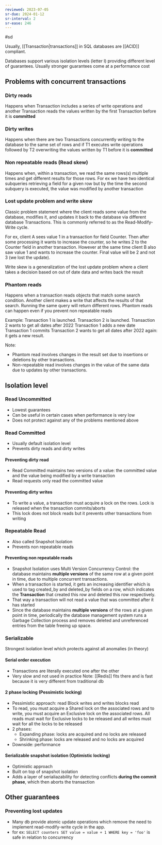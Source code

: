 ```yaml
---
reviewed: 2023-07-05
sr-due: 2024-01-12
sr-interval: 2
sr-ease: 246
---
```


#sd

Usually, [[Transaction|transactions]] in SQL databases are [[ACID]] compliant.

Databases support various isolation levels (letter I) providing different level of guarantees.
Usually stronger guarantees come at a performance cost

## Problems with concurrent transactions

### Dirty reads

Happens when Transaction includes a series of write operations and another Transaction reads the values written by the first Transaction before it is **committed**

### Dirty writes

Happens when there are two Transactions concurrently writing to the database to the same set of rows and if T1 executes write operations followed by T2 overwriting the values written by T1 before it is **committed**

### Non repeatable reads (Read skew)

Happens when, within a transaction, we read the same rows(s) multiple times and get different results for those rows.
For ex we have two identical subqueries retrieving a field for a given row but by the time the second subquery is executed, the value was modified by another transaction

### Lost update problem and write skew

Classic problem statement where the client reads some value from the database, modifies it, and updates it back to the database via different database Transactions. This is commonly referred to as the Read-Modify-Write cycle.

For ex, client A sees value 1 in a transaction for field Counter. Then after some processing it wants to increase the counter, so he writes 2 to the Counter field in another transaction.
However at the same time client B also saw value 1 and wants to increase the counter. Final value will be 2 and not 3 (we lost the update).

Write skew is a generalization of the lost update problem where a client takes a decision based on out of date data and writes back the result

### Phantom reads

Happens when a transaction reads objects that match some search condition. Another client
makes a write that affects the results of that search. Running the same query will return different rows.
Phantom reads can happen even if you prevent non repeatable reads

Example:
Transaction 1 is launched.
Transaction 2 is launched.
Transaction 2 wants to get all dates after 2022
Transaction 1 adds a new date
Transaction 1 commits
Transaction 2 wants to get all dates after 2022 again: it gets a new result.

Note:

- Phantom read involves changes in the result set due to insertions or deletions by other transactions.
- Non-repeatable read involves changes in the value of the same data due to updates by other transactions.

## Isolation level

### Read Uncommitted

- Lowest guarantees
- Can be useful in certain cases when performance is very low
- Does not protect against any of the problems mentioned above

### Read Committed

- Usually default isolation level
- Prevents dirty reads and dirty writes

#### Preventing dirty read

- Read Committed maintains two versions of a value: the committed value and the value being modified by a write transaction
- Read requests only read the committed value

#### Preventing dirty writes

- To write a value, a transaction must acquire a lock on the rows. Lock is released when the transaction commits/aborts
- This lock does not block reads but it prevents other transactions from writing

### Repeatable Read

- Also called Snapshot Isolation
- Prevents non repeatable reads

#### Preventing non repeatable reads

- Snapshot Isolation uses Multi Version Concurrency Control: the database maintains **multiple versions** of the same row at a given point in time, due to multiple concurrent transactions.
- When a transaction is started, it gets an increasing identifier which is used to tag created_by and deleted_by fields on a row, which indicates the **Transaction** that created this row and deleted this row respectively.
- That way a transaction will not read a value that was committed after it has started
- Since the database maintains **multiple versions** of the rows at a given point in time, periodically the database management system runs a Garbage Collection process and removes deleted and unreferenced entries from the table freeing up space.

### Serializable

Strongest isolation level which protects against all anomalies (in theory)

#### Serial order execution

- Transactions are literally executed one after the other
- Very slow and not used in practice
  Note: [[Redis]] fits there and is fast because it is very different from traditional db

#### 2 phase locking (Pessimistic locking)

- Pessimistic approach: read Block writes and writes blocks read
- To read, you must acquire a Shared lock on the associated rows and to write, you must acquire an Exclusive lock on the associated rows. All reads must wait for Exclusive locks to be released and all writes must wait for all the locks to be released
- 2 phases:
  - Expanding phase: locks are acquired and no locks are released
  - Shrinking phase: locks are released and no locks are acquired
- Downside: performance

#### Serializable snapshot isolation (Optimistic locking)

- Optimistic approach
- Built on top of snapshot isolation
- Adds a layer of serialiazability for detecting conflicts **during the commit phase**, which then aborts the transaction

## Other guarantees

### Preventing lost updates

- Many db provide atomic update operations which remove the need to implement read-modify-write cycle in the app.
- for ex: `SELECT counters SET value = value + 1 WHERE key = 'foo'` is safe in relation to concurrency
